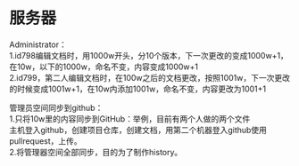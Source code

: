 # 服务器  
Administrator：  
1.id798编辑文档时，用1000w开头，分10个版本，下一次更改的变成1000w+1，在10w，以下的1000w，命名不变，内容变成1000w+1  
2.id799，第二人编辑文档时，在100w之后的文档更改，按照1001w，下一次更改的时候变成1001w+1，在10w内添加1001w，命名不变，内容更改为1001+1  
  
管理员空间同步到github：  
1.只将10w里的内容同步到GitHub：举例，目前有两个人做的两个文件  
  主机登入github，创建项目仓库，创建文档，用第二个机器登入github使用pullrequest，上传。  
2.将管理器空间全部同步，目的为了制作history。  


